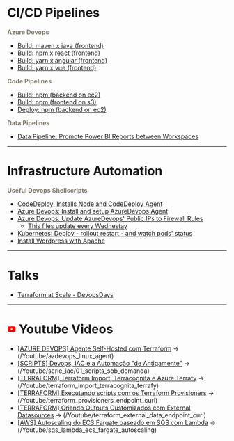 
# CI/CD Pipelines

<strong><font color="#807a6b"> Azure Devops </font></strong>
- [Build: maven x java (frontend)](/AzureDevops/azdevops_build_maven_java_backend.yml)
- [Build: npm x react (frontend)](/AzureDevops/azdevops_build_npm_react_frontend.yml)
- [Build: yarn x angular (frontend)](/AzureDevops/azdevops_build_yarn_angular_frontend.yml)
- [Build: yarn x vue (frontend)](/AzureDevops/azdevops_build_yarn_vue_frontend.yml)


<strong><font color="#807a6b"> Code Pipelines </font></strong>
- [Build: npm (backend on ec2)](/CodePipelines/codepipelines_build_npm_backend_ec2_buildspec.yml)
- [Build: npm (frontend on s3)](/CodePipelines/codepipelines_build_npm_frontend_s3_buildspec.yml)
- [Deploy: npm (backend on ec2)](/CodePipelines/codepipelines_deploy_ec2_appspec_scripts/codepipelines_deploy_npm_backend_ec2_appspec.yml)

<strong><font color="#807a6b"> Data Pipelines </font></strong>
- [Data Pipeline: Promote Power BI Reports between Workspaces](/DataPipelines/powerbi_reports_promotion.ps1)

---
# Infrastructure Automation

<strong><font color="#807a6b"> Useful Devops Shellscripts</font></strong>
- [CodeDeploy: Installs Node and CodeDeploy Agent](/UsefulDevopsShellScripts/ec2_userdata_codedeploy_interpreter.sh)
- [Azure Devops: Install and setup AzureDevops Agent](/UsefulDevopsShellScripts/azuredevops_agent_setup.sh)
- [Azure Devops: Update AzureDevops' Public IPs to Firewall Rules](/UsefulDevopsShellScripts/azuredevops_public_ips_grabber.sh)
   - [This files update every Wednestay](https://github.com/pedrosaxu/devops-templates/tree/main/UsefulDevopsShellScripts/azuredevops_public_ips)
- [Kubernetes: Deploy - rollout restart - and watch pods' status](/UsefulDevopsShellScripts/kubernetes_deployment_watcher.sh)
- [Install Wordpress with Apache](/UsefulDevopsShellScripts/wordpress_apache_setup.sh)

---
# Talks
- [Terraform at Scale - DevopsDays](/TerraformAtScale)

---

# <img src=".github/images/youtube.png" alt="youtube" width="20"> Youtube Videos 
- [\[AZURE DEVOPS\] Agente Self-Hosted com Terraform](https://www.youtube.com/watch?v=amzxuVjOqjk) -> (/Youtube/azdevops_linux_agent)
- [\[SCRIPTS\] Devops, IAC e a Automação "de Antigamente"](https://www.youtube.com/watch?v=U07iWPk8PdY) -> (/Youtube/serie_iac/01_scripts_sob_demanda)
- [\[TERRAFORM\] Terraform Import, Terracognita e Azure Terrafy](https://www.youtube.com/watch?v=DaYPrIk2l0c) -> (/Youtube/terraform_import_terracognita_terrafy)
- [\[TERRAFORM\] Executando scripts com os Terraform Provisioners](https://www.youtube.com/watch?v=3GdaA4Lthag) -> (/Youtube/terraform_provisioners_endpoint_curl)
- [\[TERRAFORM\] Criando Outputs Customizados com External Datasources](https://www.youtube.com/watch?v=ssVp6WzAyTE) -> (/Youtube/terraform_external_data_endpoint_curl)
- [\[AWS\] Autoscaling do ECS Fargate baseado em SQS com Lambda](https://www.youtube.com/watch?v=id) -> (/Youtube/sqs_lambda_ecs_fargate_autoscaling)